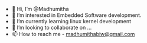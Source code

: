 - 👋 Hi, I’m @Madhumitha
- 👀 I’m interested in Embedded Software development.
- 🌱 I’m currently learning linux kernel development
- 💞️ I’m looking to collaborate on ...
- 📫 How to reach me - madhumithabiw@gmail.com

<!---
Madhumitha/Madhumitha is a ✨ special ✨ repository because its `README.md` (this file) appears on your GitHub profile.
You can click the Preview link to take a look at your changes.
--->
